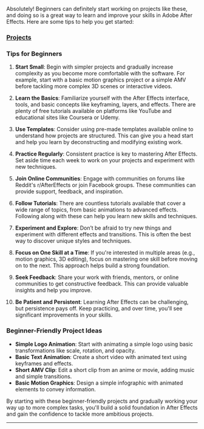 


Absolutely! Beginners can definitely start working on projects like these, and doing so is a great way to learn and improve your skills in Adobe After Effects. Here are some tips to help you get started:
### [Projects](obsidian://open?vault=Notes&file=PARA%2FProjects%2FAfter%20effects) 

### Tips for Beginners

1. **Start Small**: Begin with simpler projects and gradually increase complexity as you become more comfortable with the software. For example, start with a basic motion graphics project or a simple AMV before tackling more complex 3D scenes or interactive videos.

2. **Learn the Basics**: Familiarize yourself with the After Effects interface, tools, and basic concepts like keyframing, layers, and effects. There are plenty of free tutorials available on platforms like YouTube and educational sites like Coursera or Udemy.

3. **Use Templates**: Consider using pre-made templates available online to understand how projects are structured. This can give you a head start and help you learn by deconstructing and modifying existing work.

4. **Practice Regularly**: Consistent practice is key to mastering After Effects. Set aside time each week to work on your projects and experiment with new techniques.

5. **Join Online Communities**: Engage with communities on forums like Reddit's r/AfterEffects or join Facebook groups. These communities can provide support, feedback, and inspiration.

6. **Follow Tutorials**: There are countless tutorials available that cover a wide range of topics, from basic animations to advanced effects. Following along with these can help you learn new skills and techniques.

7. **Experiment and Explore**: Don’t be afraid to try new things and experiment with different effects and transitions. This is often the best way to discover unique styles and techniques.

8. **Focus on One Skill at a Time**: If you're interested in multiple areas (e.g., motion graphics, 3D editing), focus on mastering one skill before moving on to the next. This approach helps build a strong foundation.

9. **Seek Feedback**: Share your work with friends, mentors, or online communities to get constructive feedback. This can provide valuable insights and help you improve.

10. **Be Patient and Persistent**: Learning After Effects can be challenging, but persistence pays off. Keep practicing, and over time, you'll see significant improvements in your skills.

### Beginner-Friendly Project Ideas

- **Simple Logo Animation**: Start with animating a simple logo using basic transformations like scale, rotation, and opacity.
- **Basic Text Animation**: Create a short video with animated text using keyframes and effects.
- **Short AMV Clip**: Edit a short clip from an anime or movie, adding music and simple transitions.
- **Basic Motion Graphics**: Design a simple infographic with animated elements to convey information.

By starting with these beginner-friendly projects and gradually working your way up to more complex tasks, you'll build a solid foundation in After Effects and gain the confidence to tackle more ambitious projects.

---